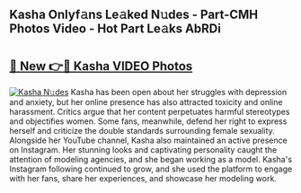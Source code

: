 ## Kasha Onlyf𝚊ns Le𝚊ked N𝚞des - Part-CMH Photos Video - Hot Part Le𝚊ks AbRDi

# <h2><a href="http://ab97101.deff.icu/?id=Kasha">🔗 New 👉🔴 Kasha VIDEO Photos</a></h2>

[![Kasha N𝚞des](https://i.imgur.com/rIISA9y.gif)](http://ab97101.deff.icu/?id=Kasha)
Kasha has been open about her struggles with depression and anxiety, but her online presence has also attracted toxicity and online harassment. Critics argue that her content perpetuates harmful stereotypes and objectifies women. Some fans, meanwhile, defend her right to express herself and criticize the double standards surrounding female sexuality. Alongside her YouTube channel, Kasha also maintained an active presence on Instagram. Her stunning looks and captivating personality caught the attention of modeling agencies, and she began working as a model. Kasha's Instagram following continued to grow, and she used the platform to engage with her fans, share her experiences, and showcase her modeling work.
